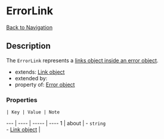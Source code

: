 # ErrorLink
[Back to Navigation](README.md)

## Description

The `ErrorLink` represents a [links object inside an error object](http://jsonapi.org/format/#error-objects).

- extends: [Link object](objects-link.md)
- extended by:
- property of: [Error object](objects-error.md)

### Properties

    | Key | Value | Note
--- | ---- | ----- | ----
1 | about | - `string`<br />- [Link object](objects-link.md) |
